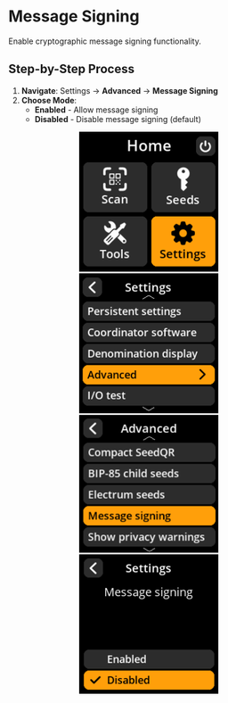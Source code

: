 # Message Signing

Enable cryptographic message signing functionality.

## Step-by-Step Process

1. **Navigate**: Settings → **Advanced** → **Message Signing**
2. **Choose Mode**:
   - **Enabled** - Allow message signing
   - **Disabled** - Disable message signing (default)

<div align="center">
     <img src="images/HomeScreenSettingsSelectView.png" alt="Settings selection menu" width="250"/>
</div>

<div align="center">
     <img src="images/SettingsMainMenuAdvancedSelectView.png" alt="Advanced selection menu" width="250"/>
</div>

<div align="center">
     <img src="images/MessageSigningSelectView.png" alt="Message Signing selection menu" width="250"/>
</div>

<div align="center">
     <img src="images/SettingsEntryUpdateSelectionView_message_signing.png" alt="Message signing configuration" width="250"/>
</div>
